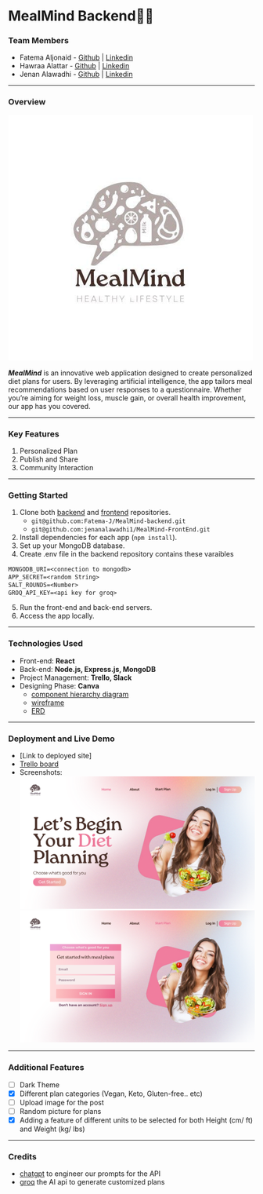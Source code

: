# MealMind Backend🥗🍛

### Team Members

- Fatema Aljonaid - [Github](https://github.com/Fatema-J) | [Linkedin](https://www.linkedin.com/in/fatema-aljonaid/)
- Hawraa Alattar - [Github](https://github.com/hawraalattar) | [Linkedin](https://www.linkedin.com/in/hawraalattar/)
- Jenan Alawadhi - [Github](https://github.com/jenanalawadhi1) | [Linkedin](https://www.linkedin.com/in/jenan-alawadhi/)

---

### Overview

![MealMind Logo](./images/logo.jpg)

**_MealMind_** is an innovative web application designed to create personalized diet plans for users. By leveraging artificial intelligence, the app tailors meal recommendations based on user responses to a questionnaire. Whether you’re aiming for weight loss, muscle gain, or overall health improvement, our app has you covered.

---

### Key Features

1. Personalized Plan
2. Publish and Share
3. Community Interaction

---

### Getting Started

1. Clone both [backend](https://github.com/Fatema-J/MealMind-backend) and [frontend](https://github.com/jenanalawadhi1/MealMind-FrontEnd) repositories.
   - `git@github.com:Fatema-J/MealMind-backend.git`
   - `git@github.com:jenanalawadhi1/MealMind-FrontEnd.git`
2. Install dependencies for each app (`npm install`).
3. Set up your MongoDB database.
4. Create .env file in the backend repository contains these varaibles

```
MONGODB_URI=<connection to mongodb>
APP_SECRET=<random String>
SALT_ROUNDS=<Number>
GROQ_API_KEY=<api key for groq>
```

5. Run the front-end and back-end servers.
6. Access the app locally.

---

### Technologies Used

- Front-end: **React**
- Back-end: **Node.js, Express.js, MongoDB**
- Project Management: **Trello, Slack**
- Designing Phase: **Canva**
  - [component hierarchy diagram](https://www.canva.com/design/DAGHxAJo_jw/vXaIVxrFJjrdfCSdMPg1ng/edit?utm_content=DAGHxAJo_jw&utm_campaign=designshare&utm_medium=link2&utm_source=sharebutton)
  - [wireframe](https://www.canva.com/design/DAGHwsnK8KQ/zjGfQ2WnddJBScql7dDwhg/edit)
  - [ERD](https://www.canva.com/design/DAGHw-wdAdw/ciKQi4I4dDn5z2gQ7BjbNw/edit?utm_content=DAGHw-wdAdw&utm_campaign=designshare&utm_medium=link2&utm_source=sharebutton)

---

### Deployment and Live Demo

- [Link to deployed site]
- [Trello board](https://trello.com/b/eIbm4xlp/mealmind)
- Screenshots:
  ![Welcome Page](./images/MealMind%20UI.png)
  ![Login Page](./images/MealMind%20Login%20UI.png)

---

### Additional Features

- [ ] Dark Theme
- [x] Different plan categories (Vegan, Keto, Gluten-free.. etc)
- [ ] Upload image for the post
- [ ] Random picture for plans
- [x] Adding a feature of different units to be selected for both Height (cm/ ft) and Weight (kg/ lbs)

---

### Credits

- [chatgpt](https://chatgpt.com/) to engineer our prompts for the API
- [groq](https://groq.com/) the AI api to generate customized plans
